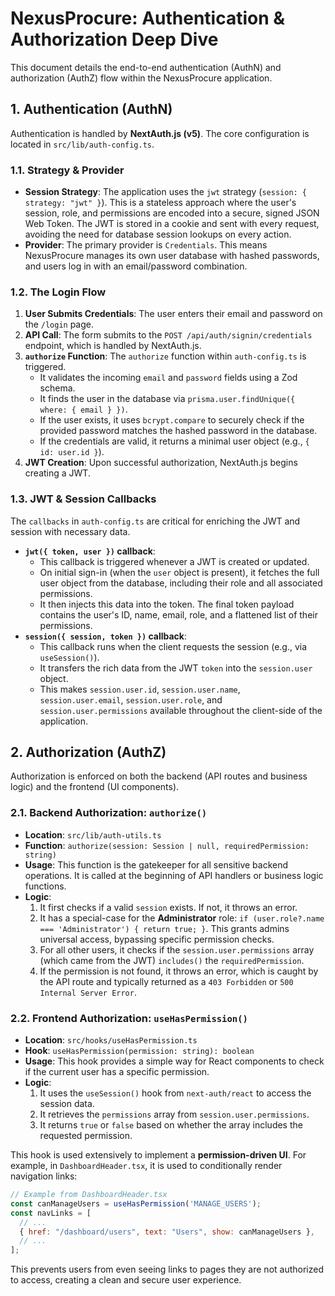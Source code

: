 # NexusProcure: Authentication & Authorization Deep Dive

This document details the end-to-end authentication (AuthN) and authorization (AuthZ) flow within the NexusProcure application.

## 1. Authentication (AuthN)

Authentication is handled by **NextAuth.js (v5)**. The core configuration is located in `src/lib/auth-config.ts`.

### 1.1. Strategy & Provider

*   **Session Strategy**: The application uses the `jwt` strategy (`session: { strategy: "jwt" }`). This is a stateless approach where the user's session, role, and permissions are encoded into a secure, signed JSON Web Token. The JWT is stored in a cookie and sent with every request, avoiding the need for database session lookups on every action.
*   **Provider**: The primary provider is `Credentials`. This means NexusProcure manages its own user database with hashed passwords, and users log in with an email/password combination.

### 1.2. The Login Flow

1.  **User Submits Credentials**: The user enters their email and password on the `/login` page.
2.  **API Call**: The form submits to the `POST /api/auth/signin/credentials` endpoint, which is handled by NextAuth.js.
3.  **`authorize` Function**: The `authorize` function within `auth-config.ts` is triggered.
    *   It validates the incoming `email` and `password` fields using a Zod schema.
    *   It finds the user in the database via `prisma.user.findUnique({ where: { email } })`.
    *   If the user exists, it uses `bcrypt.compare` to securely check if the provided password matches the hashed password in the database.
    *   If the credentials are valid, it returns a minimal user object (e.g., `{ id: user.id }`).
4.  **JWT Creation**: Upon successful authorization, NextAuth.js begins creating a JWT.

### 1.3. JWT & Session Callbacks

The `callbacks` in `auth-config.ts` are critical for enriching the JWT and session with necessary data.

*   **`jwt({ token, user })` callback**:
    *   This callback is triggered whenever a JWT is created or updated.
    *   On initial sign-in (when the `user` object is present), it fetches the full user object from the database, including their role and all associated permissions.
    *   It then injects this data into the token. The final token payload contains the user's ID, name, email, role, and a flattened list of their permissions.
*   **`session({ session, token })` callback**:
    *   This callback runs when the client requests the session (e.g., via `useSession()`).
    *   It transfers the rich data from the JWT `token` into the `session.user` object.
    *   This makes `session.user.id`, `session.user.name`, `session.user.email`, `session.user.role`, and `session.user.permissions` available throughout the client-side of the application.

## 2. Authorization (AuthZ)

Authorization is enforced on both the backend (API routes and business logic) and the frontend (UI components).

### 2.1. Backend Authorization: `authorize()`

*   **Location**: `src/lib/auth-utils.ts`
*   **Function**: `authorize(session: Session | null, requiredPermission: string)`
*   **Usage**: This function is the gatekeeper for all sensitive backend operations. It is called at the beginning of API handlers or business logic functions.
*   **Logic**:
    1.  It first checks if a valid `session` exists. If not, it throws an error.
    2.  It has a special-case for the **Administrator** role: `if (user.role?.name === 'Administrator') { return true; }`. This grants admins universal access, bypassing specific permission checks.
    3.  For all other users, it checks if the `session.user.permissions` array (which came from the JWT) `includes()` the `requiredPermission`.
    4.  If the permission is not found, it throws an error, which is caught by the API route and typically returned as a `403 Forbidden` or `500 Internal Server Error`.

### 2.2. Frontend Authorization: `useHasPermission()`

*   **Location**: `src/hooks/useHasPermission.ts`
*   **Hook**: `useHasPermission(permission: string): boolean`
*   **Usage**: This hook provides a simple way for React components to check if the current user has a specific permission.
*   **Logic**:
    1.  It uses the `useSession()` hook from `next-auth/react` to access the session data.
    2.  It retrieves the `permissions` array from `session.user.permissions`.
    3.  It returns `true` or `false` based on whether the array includes the requested permission.

This hook is used extensively to implement a **permission-driven UI**. For example, in `DashboardHeader.tsx`, it is used to conditionally render navigation links:

```jsx
// Example from DashboardHeader.tsx
const canManageUsers = useHasPermission('MANAGE_USERS');
const navLinks = [
  // ...
  { href: "/dashboard/users", text: "Users", show: canManageUsers },
  // ...
];
```

This prevents users from even seeing links to pages they are not authorized to access, creating a clean and secure user experience.
